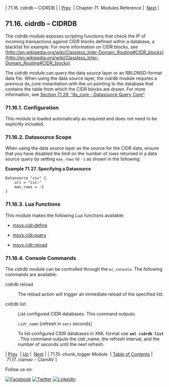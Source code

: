 | 71.16. cidrdb – CIDRDB |
| [Prev](modules.chunk_logger.php)  | Chapter 71. Modules Reference |  [Next](modules.clamav.php) |

## 71.16. cidrdb – CIDRDB

<a class="indexterm" name="idp20262944"></a>

The cidrdb module exposes scripting functions that check the IP of incoming transactions against CIDR blocks defined within a database, a blacklist for example. For more information on CIDR blocks, see [http://en.wikipedia.org/wiki/Classless_Inter-Domain_Routing#CIDR_blocks](http://en.wikipedia.org/wiki/Classless_Inter-Domain_Routing#CIDR_blocks).

The cidrdb module can query the data source layer or an RBLDNSD-format data file. When using the data source layer, the cidrdb module requires a previous ds_core instantiation with the uri pointing to the database that contains the table from which the CIDR blocks are drawn. For more information, see [Section 71.29, “ds_core - Datasource Query Core”](modules.ds_core.php "71.29. ds_core - Datasource Query Core").

### 71.16.1. Configuration

This module is loaded automatically as required and does not need to be explicitly included.

### 71.16.2. Datasource Scope

When using the data source layer as the source for the CIDR data, ensure that you have disabled the limit on the number of rows returned in a data source query by setting `max_rows` to `-1` as shown in the following:

<a name="example.cidrdb.csv"></a>

**Example 71.27. Specifying a Datasource**

```
Datasource "csv" {
    uri = "csv:"
    max_rows = -1
}
```

### 71.16.3. Lua Functions

This module makes the following Lua functions available:

*   [msys.cidr.define](lua.ref.msys.cidr.define.php "msys.cidr.define")

*   [msys.cidr.query](lua.ref.msys.cidr.query.php "msys.cidr.query")

*   [msys.cidr.reload](lua.ref.msys.cidr.reload.php "msys.cidr.reload")

### 71.16.4. Console Commands

The cidrdb module can be controlled through the `ec_console`. The following commands are available:

<dl class="variablelist">

<dt>cidrdb reload <listname></dt>

<dd>

The reload action will trigger an immediate reload of the specified list.

</dd>

<dt>cidrdb list</dt>

<dd>

List configured CIDR databases. This command outputs:

*`cidr_name`* [refresh in *`secs`* seconds]

To list configured CIDR databases in XML format use **`xml cidrdb list`**             . This command outputs the cidr_name, the refresh interval, and the number of seconds until the next refresh.

</dd>

</dl>

| [Prev](modules.chunk_logger.php)  | [Up](modules.php) |  [Next](modules.clamav.php) |
| 71.15. chunk_logger Module  | [Table of Contents](index.php) |  71.17. clamav – ClamAV |

Follow us on:

[![Facebook](https://support.messagesystems.com/images/icon-facebook.png)](http://www.facebook.com/messagesystems) [![Twitter](https://support.messagesystems.com/images/icon-twitter.png)](http://twitter.com/#!/MessageSystems) [![LinkedIn](https://support.messagesystems.com/images/icon-linkedin.png)](http://www.linkedin.com/company/message-systems)